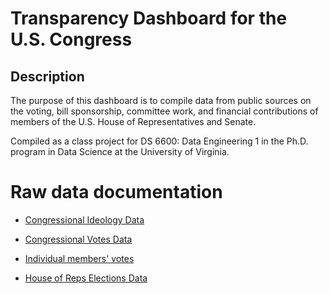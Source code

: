# Transparency Dashboard for the U.S. Congress
## Description
The purpose of this dashboard is to compile data from public sources on the voting, bill sponsorship, committee work, and financial contributions of members of the U.S. House of Representatives and Senate.

Compiled as a class project for DS 6600: Data Engineering 1 in the Ph.D. program in Data Science at the University of Virginia.

# Raw data documentation

  * [Congressional Ideology Data](https://htmlpreview.github.io/?https://github.com/jkropko/contrans2023/blob/main/congress_ideology.html)

  * [Congressional Votes Data](https://htmlpreview.github.io/?https://github.com/jkropko/contrans2023/blob/main/congress_votes.html)

  * [Individual members' votes](https://htmlpreview.github.io/?https://github.com/jkropko/contrans2023/blob/main/member_votes.html)

  * [House of Reps Elections Data](https://htmlpreview.github.io/?https://github.com/jkropko/contrans2023/blob/main/elections_house.html)